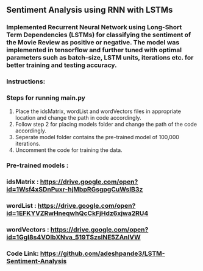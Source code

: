 
##  Sentiment Analysis using RNN with LSTMs

### Implemented Recurrent Neural Network using Long-Short Term Dependencies (LSTMs) for classifying the sentiment of the Movie Review as positive or negative. The model was implemented in tensorflow and further tuned with optimal parameters such as batch-size, LSTM units, iterations etc. for better training and testing accuracy.

### Instructions:
### Steps for running main.py

1) Place the idsMatrix, wordList and wordVectors files in appropriate location and change the path in code accordingly.
2) Follow step 2 for placing models folder and change the path of the code accordingly.
3) Seperate model folder contains the pre-trained model of 100,000 iterations.
4) Uncomment the code for training the data.

### Pre-trained models :
### idsMatrix : https://drive.google.com/open?id=1Wsf4xSDnPuxr-hjMbpRGsgpgCuWsIB3z
### wordList : https://drive.google.com/open?id=1EFKYVZRwHneqwhQcCkFjHdz6xjwa2RU4
### wordVectors : https://drive.google.com/open?id=1Ggl8s4VOIbXNva_519TSzslNE5ZAnlVW

### Code Link: https://github.com/adeshpande3/LSTM-Sentiment-Analysis
